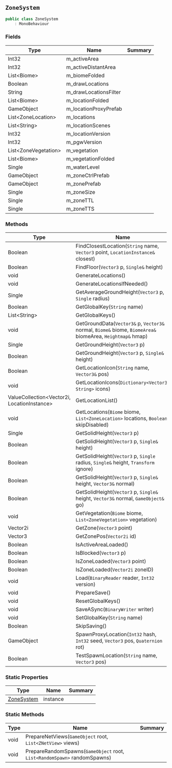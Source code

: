 ## `ZoneSystem`

```csharp
public class ZoneSystem
    : MonoBehaviour

```

### Fields

| Type | Name | Summary | 
| --- | --- | --- | 
| Int32 | m_activeArea |  | 
| Int32 | m_activeDistantArea |  | 
| List&lt;Biome&gt; | m_biomeFolded |  | 
| Boolean | m_drawLocations |  | 
| String | m_drawLocationsFilter |  | 
| List&lt;Biome&gt; | m_locationFolded |  | 
| GameObject | m_locationProxyPrefab |  | 
| List&lt;ZoneLocation&gt; | m_locations |  | 
| List&lt;String&gt; | m_locationScenes |  | 
| Int32 | m_locationVersion |  | 
| Int32 | m_pgwVersion |  | 
| List&lt;ZoneVegetation&gt; | m_vegetation |  | 
| List&lt;Biome&gt; | m_vegetationFolded |  | 
| Single | m_waterLevel |  | 
| GameObject | m_zoneCtrlPrefab |  | 
| GameObject | m_zonePrefab |  | 
| Single | m_zoneSize |  | 
| Single | m_zoneTTL |  | 
| Single | m_zoneTTS |  | 


### Methods

| Type | Name | Summary | 
| --- | --- | --- | 
| Boolean | FindClosestLocation(`String` name, `Vector3` point, `LocationInstance&` closest) |  | 
| Boolean | FindFloor(`Vector3` p, `Single&` height) |  | 
| void | GenerateLocations() |  | 
| void | GenerateLocationsIfNeeded() |  | 
| Single | GetAverageGroundHeight(`Vector3` p, `Single` radius) |  | 
| Boolean | GetGlobalKey(`String` name) |  | 
| List&lt;String&gt; | GetGlobalKeys() |  | 
| void | GetGroundData(`Vector3&` p, `Vector3&` normal, `Biome&` biome, `BiomeArea&` biomeArea, `Heightmap&` hmap) |  | 
| Single | GetGroundHeight(`Vector3` p) |  | 
| Boolean | GetGroundHeight(`Vector3` p, `Single&` height) |  | 
| Boolean | GetLocationIcon(`String` name, `Vector3&` pos) |  | 
| void | GetLocationIcons(`Dictionary<Vector3, String>` icons) |  | 
| ValueCollection&lt;Vector2i, LocationInstance&gt; | GetLocationList() |  | 
| void | GetLocations(`Biome` biome, `List<ZoneLocation>` locations, `Boolean` skipDisabled) |  | 
| Single | GetSolidHeight(`Vector3` p) |  | 
| Boolean | GetSolidHeight(`Vector3` p, `Single&` height) |  | 
| Boolean | GetSolidHeight(`Vector3` p, `Single` radius, `Single&` height, `Transform` ignore) |  | 
| Boolean | GetSolidHeight(`Vector3` p, `Single&` height, `Vector3&` normal) |  | 
| Boolean | GetSolidHeight(`Vector3` p, `Single&` height, `Vector3&` normal, `GameObject&` go) |  | 
| void | GetVegetation(`Biome` biome, `List<ZoneVegetation>` vegetation) |  | 
| Vector2i | GetZone(`Vector3` point) |  | 
| Vector3 | GetZonePos(`Vector2i` id) |  | 
| Boolean | IsActiveAreaLoaded() |  | 
| Boolean | IsBlocked(`Vector3` p) |  | 
| Boolean | IsZoneLoaded(`Vector3` point) |  | 
| Boolean | IsZoneLoaded(`Vector2i` zoneID) |  | 
| void | Load(`BinaryReader` reader, `Int32` version) |  | 
| void | PrepareSave() |  | 
| void | ResetGlobalKeys() |  | 
| void | SaveASync(`BinaryWriter` writer) |  | 
| void | SetGlobalKey(`String` name) |  | 
| Boolean | SkipSaving() |  | 
| GameObject | SpawnProxyLocation(`Int32` hash, `Int32` seed, `Vector3` pos, `Quaternion` rot) |  | 
| Boolean | TestSpawnLocation(`String` name, `Vector3` pos) |  | 


### Static Properties

| Type | Name | Summary | 
| --- | --- | --- | 
| [ZoneSystem](./ZoneSystem.md) | instance |  | 


### Static Methods

| Type | Name | Summary | 
| --- | --- | --- | 
| void | PrepareNetViews(`GameObject` root, `List<ZNetView>` views) |  | 
| void | PrepareRandomSpawns(`GameObject` root, `List<RandomSpawn>` randomSpawns) |  | 


